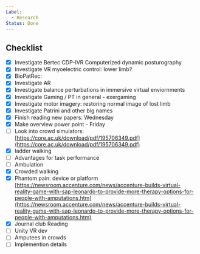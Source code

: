 ```yaml
---
Label:
  - Research
Status: Done
---
```

## Checklist

- [x] Investigate Bertec CDP-IVR Computerized dynamic posturography
- [x] Investigate VR myoelectric control: lower limb?
- [x] BioPatRec:
- [x] Investigate AR
- [x] Investigate balance perturbations in immersive virtual enviornments
- [x] Investigate Gaming / PT in general - exergaming
- [x] Investigate motor imagery: restoring normal image of lost limb
- [x] Investigate Patrini and other big names
- [x] Finish reading new papers: Wednesday
- [x] Make overview power point - Friday
- [ ] Look into crowd simulators:[https://core.ac.uk/download/pdf/195706349.pdf](https://core.ac.uk/download/pdf/195706349.pdf)
- [x] ladder walking
- [ ] Advantages for task performance
- [ ] Ambulation
- [x] Crowded walking
- [x] Phantom pain: device or platform [https://newsroom.accenture.com/news/accenture-builds-virtual-reality-game-with-sap-leonardo-to-provide-more-therapy-options-for-people-with-amputations.htm](https://newsroom.accenture.com/news/accenture-builds-virtual-reality-game-with-sap-leonardo-to-provide-more-therapy-options-for-people-with-amputations.htm)
- [x] Journal club Reading
- [ ] Unity VR dev
- [ ] Amputees in crowds
- [ ] Implemention details